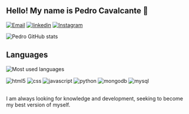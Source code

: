## Hello! My name is Pedro Cavalcante 👋

[![Email](https://img.shields.io/badge/Gmail-D14836?style=for-the-badge&logo=gmail&logoColor=white)](https://mail.google.com/mail/u/0/#inbox?compose=GTvVlcSPFdVqCwHjfTljKxTnmhSrKVmmFbJpZXKDmGbPLWKPbdcflNCsQWfpHFCNdPXQhVTLSzMXw)
[![linkedin](https://img.shields.io/badge/LinkedIn-0077B5?style=for-the-badge&logo=linkedin&logoColor=white)](https://www.linkedin.com/in/pedro-cavalcante-ferreira-997509275/)
[![Instagram](https://img.shields.io/badge/Instagram-E4405F?style=for-the-badge&logo=instagram&logoColor=white)](https://instagram.com/cavalcas_)

![Pedro GitHub stats](https://github-readme-stats.vercel.app/api?username=PedroCavalcanteFerreira&show_icons=true&theme=tokyonight&count_private=true)


## Languages

![Most used languages](https://github-readme-stats.vercel.app/api/top-langs/?username=PedroCavalcanteFerreira&show_icons=true&theme=tokyonight&count_private=true)

<div style="display: inline_block">
  <img align="center" alt="html5" src="https://img.shields.io/badge/HTML5-E34F26?style=for-the-badge&logo=html5&logoColor=white" />
  <img align="center" alt="css" src="https://img.shields.io/badge/CSS3-1572B6?style=for-the-badge&logo=css3&logoColor=white" />
  <img align="center" alt="javascript" src="https://img.shields.io/badge/JavaScript-323330?style=for-the-badge&logo=javascript&logoColor=F7DF1E" />
  <img align="center" alt="python" src="	https://img.shields.io/badge/Python-3776AB?style=for-the-badge&logo=python&logoColor=white" />
  <img align="center" alt="mongodb" src="https://img.shields.io/badge/MongoDB-4EA94B?style=for-the-badge&logo=mongodb&logoColor=white" />
  <img align="center" alt="mysql" src="	https://img.shields.io/badge/MySQL-00000F?style=for-the-badge&logo=mysql&logoColor=white" />
</div><br/>


I am always looking for knowledge and development, seeking to become my best version of myself.
